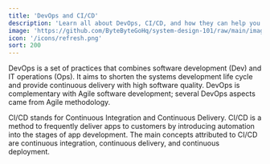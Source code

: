 ```yaml
---
title: 'DevOps and CI/CD'
description: 'Learn all about DevOps, CI/CD, and how they can help you deliver software faster and more reliably. Understand the best practices and tools to implement DevOps and CI/CD in your organization.'
image: 'https://github.com/ByteByteGoHq/system-design-101/raw/main/images/oAuth2.jpg'
icon: '/icons/refresh.png'
sort: 200
---
```


DevOps is a set of practices that combines software development (Dev) and IT operations (Ops). It aims to shorten the systems development life cycle and provide continuous delivery with high software quality. DevOps is complementary with Agile software development; several DevOps aspects came from Agile methodology.

CI/CD stands for Continuous Integration and Continuous Delivery. CI/CD is a method to frequently deliver apps to customers by introducing automation into the stages of app development. The main concepts attributed to CI/CD are continuous integration, continuous delivery, and continuous deployment.